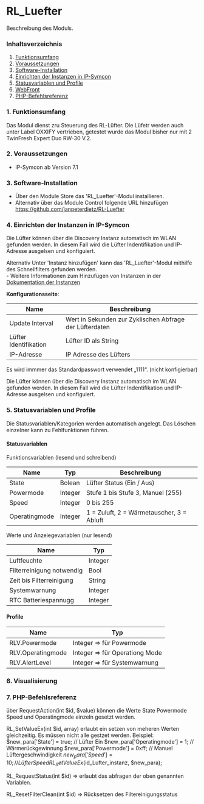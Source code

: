 # RL_Luefter
Beschreibung des Moduls.

### Inhaltsverzeichnis

1. [Funktionsumfang](#1-funktionsumfang)
2. [Voraussetzungen](#2-voraussetzungen)
3. [Software-Installation](#3-software-installation)
4. [Einrichten der Instanzen in IP-Symcon](#4-einrichten-der-instanzen-in-ip-symcon)
5. [Statusvariablen und Profile](#5-statusvariablen-und-profile)
6. [WebFront](#6-webfront)
7. [PHP-Befehlsreferenz](#7-php-befehlsreferenz)

### 1. Funktionsumfang

Das Modul dienst zru Steuerung des RL-Lüfter. 
Die Lüfetr werden auch unter Label OXXIFY vertrieben, getestet wurde das Modul bisher nur mit 2 TwinFresh Expert Duo RW-30 V.2.



### 2. Voraussetzungen

- IP-Symcon ab Version 7.1

### 3. Software-Installation

* Über den Module Store das 'RL_Luefter'-Modul installieren.
* Alternativ über das Module Control folgende URL hinzufügen
https://github.com/janpeterdietz/RL-Luefter

### 4. Einrichten der Instanzen in IP-Symcon

Die Lüfter können über die Discovery Instanz automatisch im WLAN gefunden werden.
In diesem Fall wird die Lüfter Indentifikation und IP-Adresse ausgelsen und konfiguiert.

Alternativ Unter 'Instanz hinzufügen' kann das 'RL_Luefter'-Modul mithilfe des Schnellfilters gefunden werden.  
	- Weitere Informationen zum Hinzufügen von Instanzen in der [Dokumentation der Instanzen](https://www.symcon.de/service/dokumentation/konzepte/instanzen/#Instanz_hinzufügen)

__Konfigurationsseite__:

Name                    | Beschreibung
----------------------- | ------------------
Update Interval         | Wert in Sekunden zur Zyklischen Abfrage der Lüfterdaten
Lüfter Identifikation   | Lüfter ID als String
IP-Adresse              | IP Adresse des Lüfters


Es wird immmer das Standardpasswort verwendet „1111“. (nicht konfigierbar)

Die Lüfter können über die Discovery Instanz automatisch im WLAN gefunden werden.
In diesem Fall wird die Lüfter Indentifikation und IP-Adresse ausgelsen und konfiguiert.


### 5. Statusvariablen und Profile

Die Statusvariablen/Kategorien werden automatisch angelegt. Das Löschen einzelner kann zu Fehlfunktionen führen.

#### Statusvariablen

Funktionsvariablen (lesend und schreibend)

Name          | Typ           | Beschreibung
------------- | ------------- | ------------
State         |    Bolean     | Lüfter Status (Ein / Aus)
Powermode     |    Integer    | Stufe 1 bis Stufe 3, Manuel (255) 
Speed         |    Integer    | 0 bis 255
Operatingmode |    Integer    | 1 = Zuluft, 2 = Wärmetauscher, 3 = Abluft


Werte und Anzeiegevariablen (nur lesend)

Name                        | Typ           
--------------------------- | ------------- 
Luftfeuchte                 |    Integer    
Filterreinigung notwendig   |    Bool
Zeit bis Filterreinigung    |    String
Systemwarnung               |    Integer
RTC Batteriespannugg        |    Integer


#### Profile

Name                | Typ
------------------- | -------
  RLV.Powermode     | Integer => für Powermode
  RLV.Operatingmode | Integer => für Operationg Mode
  RLV.AlertLevel    | Integer => für Systemwarnung
  

### 6. Visualisierung


### 7. PHP-Befehlsreferenz

über 
RequestAction(int $id, $value) können die Werte 
       State
       Powermode
       Speed
und    Operatingmode einzeln gesetzt werden.

RL_SetValueEx(int $id, array)
erlaubt ein setzen von meheren Werten gleichzeitig.
Es müssen nicht alle gestzet werden.
Beispiel:
$new_para['State'] = true; // Lüfter Ein
$new_para['Operatingmode'] = 1; // Wärmerückgewinnung 
$new_para['Powermode'] = 0xff; // Manuel Lüftergeschwindigkeit
$new_para['Speed'] = 10 ; // Lüfter Speed
RL_SetValueEx($id_Lufter_instanz, $new_para);

RL_RequestStatus(int $id) => erlaubt das abfragen der oben genannten Variablen.

RL_ResetFilterClean(int $id) => Rücksetzen des Filtereinigungsstatus 
			